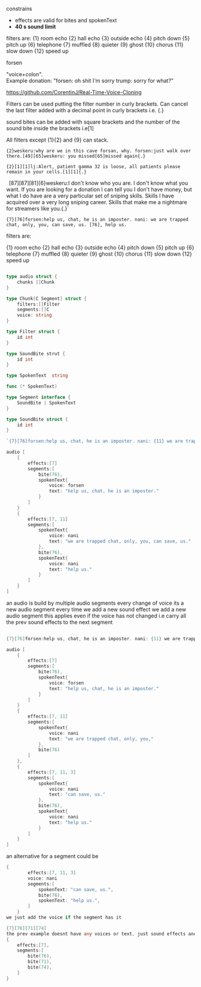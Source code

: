 


constrains
- effects are valid for bites and spokenText
- **40 s sound limit**

filters are:
{1} room echo {2} hall echo {3} outside echo {4} pitch down {5} pitch up {6} telephone {7} muffled {8} quieter {9} ghost {10} chorus {11} slow down {12} speed up

forsen 

"voice+colon".  
Example donation: "forsen: oh shit I'm sorry trump: sorry for what?"



https://github.com/CorentinJ/Real-Time-Voice-Cloning


Filters can be used putting the filter number in curly brackets. Can cancel the last filter added with a decimal point in curly brackets i.e. {.} 

sound bites can be added with square brackets and the number of the sound bite inside the brackets  i.e[1]

All filters except {1}{2} and {9} can stack. 

`{2}weskeru:why are we in this cave forsan, why. forsen:just walk over there.[49][65]weskeru: you missed[65]missed again{.}`

`{2}[1][1]lj:Alert, patient gamma 32 is loose, all patients please remain in your cells.[1][1]{.}`

`
`[87][87][81]{6}weskeru:I don't know who you are. I don't know what you want. If you are looking for a donation I can tell you I don't have money, but what I do have are a very particular set of sniping skills. Skills I have acquired over a very long sniping career. Skills that make me a nightmare for streamers like you.{.}`

`{7}[76]forsen:help us, chat, he is an imposter. nani: we are trapped chat, only, you, can save, us. [76], help us.`

filters are:

{1} room echo
{2} hall echo
{3} outside echo
{4} pitch down
{5} pitch up
{6} telephone
{7} muffled
{8} quieter
{9} ghost
{10} chorus
{11} slow down
{12} speed up


```go

type audio struct {
	chunks []Chunk
}

type Chunk[C Segment] struct {
	filters:[]Filter
	segments:[]C
	voice: string
}

type Filter struct {
	id int
}

type SoundBite strut {
	id int
}

type SpokenText  string

func (* SpokenText)

type Segment interface {
    SoundBite | SpokenText
}

type SoundBite struct {
	id int
}

`{7}[76]forsen:help us, chat, he is an imposter. nani: {11} we are trapped chat, only, you, can save, us. [76], help us.`

audio [
	{
		effects:[7]
		segments:[
			bite(76),
			spokenText{
				voice: forsen
				text: "help us, chat, he is an imposter."
			}
		]
	}
	{
		effects:[7, 11]
		segments:[			
			spokenText{
				voice: nani
				text: "we are trapped chat, only, you, can save, us."
			},
			bite(76),
			spokenText{
				voice: nani
				text: "help us."
			}
		]
	}
]

```

an audio is build by multiple audio segments 
every change of voice its a new audio segment
every time we add a new sound effect we add a new audio segment
	this applies even if the voice has not changed i.e 
carry all the prev sound effects to the next segment 



```go
	
{7}[76]forsen:help us, chat, he is an imposter. nani: {11} we are trapped chat, only, you,{3} can save, us. [76], help us.

audio [
	{
		effects:[7]
		segments:[
			bite(76),
			spokenText{
				voice: forsen
				text: "help us, chat, he is an imposter."
			}
		]
	}
	{
		effects:[7, 11]
		segments:[			
			spokenText{
				voice: nani
				text: "we are trapped chat, only, you,"
			},
			bite(76)
		]
	},
	{
		effects:[7, 11, 3]
		segments:[			
			spokenText{
				voice: nani
				text: "can save, us."
			},
			bite(76),
			spokenText{
				voice: nani
				text: "help us."
			}
		]
	}
]

```


an alternative for a segment could be 

```go 
{
		effects:[7, 11, 3]
		voice: nani 
		segments:[						
			spokenText: "can save, us.",
			bite(76),		
			spokenText: "help us.",			
		]
	}
we just add the voice if the segment has it 

{7}[76][71][74]
the prev example doesnt have any voices or text, just sound effects and bites, so the segment doest need any voices, in other words the voices are just applied for spokenText 
{
	effects:[7],
	segments:[
		bite(76),
		bite(71),
		bite(74),
	]	
}

```
